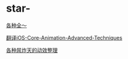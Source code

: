 # star-

<a href="https://github.com/sindresorhus/awesome">各种全～</a>

<a href="https://github.com/AttackOnDobby/iOS-Core-Animation-Advanced-Techniques">翻译iOS-Core-Animation-Advanced-Techniques</a>

<a href="https://github.com/sxyx2008/awesome-ios-animation">各种屌炸天的动效整理</a>

